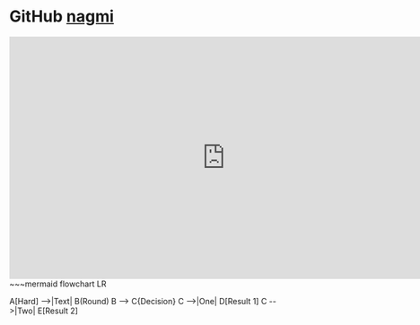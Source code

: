 # GitHub [nagmi](https://xn--80a4adb6f.com/)

<iframe width="768" height="432" src="https://miro.com/app/live-embed/uXjVPC5BjUs=/?moveToViewport=-550,-1763,5130,2654&embedId=905454567637" frameborder="0" scrolling="no" allowfullscreen></iframe>
~~~mermaid
flowchart LR

A[Hard] -->|Text| B(Round)
B --> C{Decision}
C -->|One| D[Result 1]
C -->|Two| E[Result 2]
